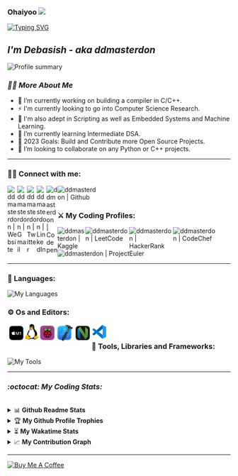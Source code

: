 ###  Ohaiyoo <img src="https://user-images.githubusercontent.com/42378118/110234147-e3259600-7f4e-11eb-95be-0c4047144dea.gif" width="30">

[![Typing SVG](https://readme-typing-svg.herokuapp.com?size=18&duration=1200&color=12D7F7&lines=Eat;Sleep;Code;Anime;Repeat&width=99&height=20&vCenter=true)](https://git.io/typing-svg)

## _I'm Debasish - aka ddmasterdon_


<p> 
  <img align="" alt="Profile summary" src="http://github-profile-summary-cards.vercel.app/api/cards/profile-details?username=debasish-dutta&theme=blueberry" />
<!--   <img align="right" alt="Profile gif" src="https://media.giphy.com/media/v1.Y2lkPTc5MGI3NjExMmU1MmIxMjUxMzg3NGQ3ZDdiZjhiODU0YzNjMDkyMmJhN2Y4NDgwZSZlcD12MV9pbnRlcm5hbF9naWZzX2dpZklkJmN0PWc/KGhpQ5NMoWKQurlHwI/giphy.gif" /> -->
</p>

<!-- <iframe src="https://giphy.com/embed/KGhpQ5NMoWKQurlHwI" width="478" height="480" frameBorder="0" class="giphy-embed" allowFullScreen></iframe><p><a href="https://giphy.com/gifs/tech-programming-backend-KGhpQ5NMoWKQurlHwI">via GIPHY</a></p> -->

### _🕵️‍♂️ More About Me_
- 🔭 I’m currently working on building a compiler in C/C++.
- ⚡ I'm currently looking to go into Computer Science Research. 
- 🦖 I'm also adept in Scripting as well as Embedded Systems and Machine Learning.
- 🌱 I’m currently learning Intermediate DSA.
- 🥅 2023 Goals: Build and Contribute more Open Source Projects.
- 👯 I’m looking to collaborate on any Python or C++ projects.
<!---- 🤔 I’m looking for help with ...
<!---- 💬 Ask me about ...
<!---- 📫 How to reach me: ...
<!---- 😄 Pronouns: ...
<!---- ⚡ Fun fact: ... --->

---

### 🫰🏻 Connect with me: 

[<img align="left" alt="ddmasterdon | Website" width="22px" src="https://cdn4.iconfinder.com/data/icons/essentials-74/24/004_-_Website-512.png" />][website]
<a href="mailto:ddmasterdon@gmail.com"> <img align="left" alt="ddmasterdon | Gmail" width="22px" src="https://cdn1.iconfinder.com/data/icons/google-new-logos-1/32/gmail_new_logo-512.png"/></a>
[<img align="left" alt="ddmasterdon | Twitter" width="22px" src="https://cdn2.iconfinder.com/data/icons/social-media-2285/512/1_Twitter_colored_svg-256.png" target="_blank"/>][twitter] 
<!-- ![Twitter](https://img.shields.io/twitter/follow/ddmasterdon?label=Follow&style=social) --->
[<img align="left" alt="ddmasterdon | LinkedIn" width="22px" src="https://cdn2.iconfinder.com/data/icons/social-media-2285/512/1_Linkedin_unofficial_colored_svg-256.png" target="_blank"/>][linkedin]
<!-- [<img align="left" alt="ddmasterdon | Instagram" width="22px" src="https://cdn2.iconfinder.com/data/icons/social-media-2285/512/1_Instagram_colored_svg_1-256.png" target="_blank"/>][instagram] --->
[<img align="left" alt="ddmasterdon | Codepen" width="25px" src="https://cdn3.iconfinder.com/data/icons/popular-services-brands/512/codepen-512.png" target="_blank" />][codepen]
[<img align="left" alt="ddmasterdon | Github" width="89px" src="https://img.shields.io/github/followers/debasish-dutta?label=Follow&style=social" target="_blank" />][github]


<br />
<br />

### ⚔️ My Coding Profiles:

[<img align="left" alt="ddmasterdon | Kaggle" width="63px" src="https://www.kaggle.com/static/images/site-logo.svg" target="_blank" />][kaggle]
[<img align="left" alt="ddmasterdon | LeetCode" width="99px" src="https://theme.zdassets.com/theme_assets/9008406/036323c6afd10392aa5b7e3a2eb7557d17955c81.png" target="_blank"/>][leetCode]
[<img align="left" alt="ddmasterdon | HackerRank" width="99px" src="https://hrcdn.net/fcore/assets/brand/logo-new-white-green-a5cb16e0ae.svg" target="_blank"/>][hackerRank]
[<img align="left" alt="ddmasterdon | CodeChef" width="99px" src="https://cdn.codechef.com/images/cc-logo.svg"/>][codeChef]
[<img align="left" alt="ddmasterdon | ProjectEuler" width="220px" src="https://projecteuler.net/profile/ddmasterdon.png"/>][projectEuler]

<br />
<br />
<br />
<br />

---

### 🧮 Languages:

<!-- <img align="left" alt="C++" width="36px" src="https://raw.githubusercontent.com/github/explore/180320cffc25f4ed1bbdfd33d4db3a66eeeeb358/topics/cpp/cpp.png" />
<img align="left" alt="Python" width="36px" src="https://raw.githubusercontent.com/github/explore/80688e429a7d4ef2fca1e82350fe8e3517d3494d/topics/python/python.png" />
<img align="left" alt="C" width="36px" src="https://raw.githubusercontent.com/github/explore/f3e22f0dca2be955676bc70d6214b95b13354ee8/topics/c/c.png" />
<img align="left" alt="JS" width="36px" src="https://raw.githubusercontent.com/github/explore/80688e429a7d4ef2fca1e82350fe8e3517d3494d/topics/javascript/javascript.png" /> -->
![My Languages](https://skillicons.dev/icons?i=c,cpp,py,js,java)
<br />

### ⚙️ Os and Editors:

<img align="left" alt="macOs" width="40px" src="assets/icons/m1Mac.png" />
<img align="left" alt="linux" width="30px" src="assets/icons/Tux.png" />
<img align="left" alt="Pi" padding-right="40px" width="40px" src="assets/icons/RPi.png" />
<img align="left" alt="xCode" width="40px" src="assets/icons/xcode.png" />
<img align="left" alt="nVim" width="40px" src="assets/icons/nvim.png" />
<img align="left" alt="Visual Studio Code" width="35px" src="assets/icons/vsc.png" />

<br />

### 🧰 Tools, Libraries and Frameworks:

<!-- <img align="left" alt="Tensorflow" width="26px" src="https://raw.githubusercontent.com/github/explore/80688e429a7d4ef2fca1e82350fe8e3517d3494d/topics/tensorflow/tensorflow.png" />
<img align="left" alt="Gatsby" width="26px" src="https://raw.githubusercontent.com/github/explore/e94815998e4e0713912fed477a1f346ec04c3da2/topics/gatsby/gatsby.png" />
<img align="left" alt="Sckit-learn" width="26px" src="https://upload.wikimedia.org/wikipedia/commons/thumb/0/05/Scikit_learn_logo_small.svg/220px-Scikit_learn_logo_small.svg.png" />
<img align="left" alt="Anaconda" width="26px" src="https://avatars2.githubusercontent.com/u/1158637?s=200&v=4" />
<img align="left" alt="jupyter" width="26px" src="https://raw.githubusercontent.com/github/explore/80688e429a7d4ef2fca1e82350fe8e3517d3494d/topics/jupyter-notebook/jupyter-notebook.png" />
<img align="left" alt="GitHub" width="26px" src="https://raw.githubusercontent.com/github/explore/78df643247d429f6cc873026c0622819ad797942/topics/github/github.png" />
<img align="left" alt="HTML5" width="26px" src="https://raw.githubusercontent.com/github/explore/80688e429a7d4ef2fca1e82350fe8e3517d3494d/topics/terminal/terminal.png" /> -->
![My Tools](https://skillicons.dev/icons?i=git,vim,bash,cmake,md,bots,html,css,latex,nextjs,graphql,tailwind,mongodb,flask,gatsby,postgres,tensorflow,pytorch,ps,arduino&perline=10)
<br />

---

### _:octocat: My Coding Stats:_

<br>

<div> 
  
  <details>
  <summary>📊 <b>Github Readme Stats</b></summary>
 <br />
 <p align="center">
  <a href="https://github.com/abhinandanraj">
<img align="" alt="Stats" src="https://github-readme-stats-ddmasterdon.vercel.app/api?username=debasish-dutta&count_private=true&show_icons=true&theme=cobalt" />
  </a>
  <a href="https://github.com/abhinandanraj/github-readme-stats">
<img align="right" alt="languages" src="https://github-readme-stats-ddmasterdon.vercel.app/api/top-langs/?username=debasish-dutta&theme=aura&layout=compact&hide=php" />
  </a>
 </p>
</details>
  <details>
 <summary>🏆 <b>My Github Profile Trophies</b></summary>
 <br />
 <p align="center">
  <a href="https://github.com/ryo-ma/github-profile-trophy">
   <img width="800" align="center" src="https://github-profile-trophy.vercel.app/?username=debasish-dutta&theme=chalk&no-bg=true&rank=-C"/>
  </a>
 </p>
</details>
  <details>
 <summary>⏳ <b>My Wakatime Stats</b></summary>
 <br />
 <p align="center">
  <a href="https://wakatime.com/@ddmasterdon">
   <img align="center" width="" src="https://github-readme-stats-ddmasterdon.vercel.app/api/wakatime?username=ddmasterdon&layout=compact&theme=dracula&range=all_time"/>
    <br />
    <img align="center" src="https://wakatime.com/share/@ddmasterdon/7298dde4-3a97-4215-8f72-d45c3b46500b.svg"/>
  </a>
 </p>
</details>
   <details>
 <summary>📈 <b>My Contribution Graph</b></summary>
 <br />
 <p align="center">
  <a href="https://wakatime.com/@ddmasterdon">
   <img width="" src="https://github-readme-activity-graph-virid.vercel.app/graph?username=debasish-dutta&custom_title=My%20Contribution%20Graph%&theme=tokyo-night&hide_border=true&radius=10"/>
  </a>
 </p>
</details>
  
<!-- <img align="" alt="Stats" src="https://github-readme-stats-ddmasterdon.vercel.app/api?username=debasish-dutta&count_private=true&show_icons=true&theme=cobalt" /> -->
<!-- <img align="right" alt="languages" src="https://github-readme-stats-ddmasterdon.vercel.app/api/top-langs/?username=debasish-dutta&theme=aura&layout=compact&hide=php" /> -->
<!-- <img align="right" alt="languages" src="http://github-profile-summary-cards.vercel.app/api/cards/productive-time?username=vn7n24fzkq&theme=default&utcOffset=8" /> -->
</div>

<!-- [![ddmasterdon's wakatime stats](http://github-readme-stats-ddmasterdon.vercel.app/api/wakatime?username=ddmasterdon&layout=compact&theme=dracula&range=all_time)](https://wakatime.com/@ddmasterdon) -->

---
<a align="left" href="https://www.buymeacoffee.com/ddmasterdon" target="_blank"><img src="https://www.buymeacoffee.com/assets/img/guidelines/download-assets-sm-1.svg" alt="Buy Me A Coffee" height="41" width="174"></a>


[website]: https://debasishdutta.is-a.dev/
[Github]: https://github.com/debasish-dutta
[Kaggle]: https://www.kaggle.com/ddmasterdon
[twitter]: https://twitter.com/ddmasterdon
[codepen]: https://codepen.io/ddmasterdon
[youtube]: https://youtube.com/ddmasterdon
[instagram]: https://instagram.com/ddmasterdon
[linkedin]: https://linkedin.com/in/debasish-
[leetCode]: https://leetcode.com/ddmasterdon/
[hackerRank]: https://www.hackerrank.com/ddmasterdon
[projectEuler]: https://projecteuler.net/
[codeChef]: https://www.codechef.com/users/ddmasterdon
